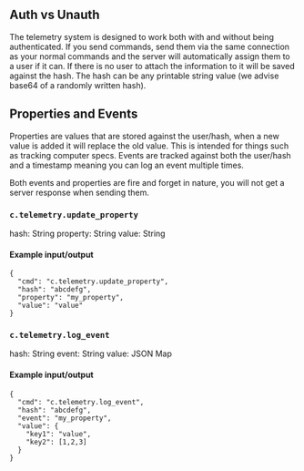 ## Auth vs Unauth
The telemetry system is designed to work both with and without being authenticated. If you send commands, send them via the same connection as your normal commands and the server will automatically assign them to a user if it can. If there is no user to attach the information to it will be saved against the hash. The hash can be any printable string value (we advise base64 of a randomly written hash).

## Properties and Events
Properties are values that are stored against the user/hash, when a new value is added it will replace the old value. This is intended for things such as tracking computer specs. Events are tracked against both the user/hash and a timestamp meaning you can log an event multiple times.

Both events and properties are fire and forget in nature, you will not get a server response when sending them.

### `c.telemetry.update_property`
hash: String
property: String
value: String

#### Example input/output
```
{
  "cmd": "c.telemetry.update_property",
  "hash": "abcdefg",
  "property": "my_property",
  "value": "value"
}
```

### `c.telemetry.log_event`
hash: String
event: String
value: JSON Map

#### Example input/output
```
{
  "cmd": "c.telemetry.log_event",
  "hash": "abcdefg",
  "event": "my_property",
  "value": {
    "key1": "value",
    "key2": [1,2,3]
  }
}
```
